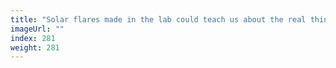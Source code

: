 ```yaml
---
title: "Solar flares made in the lab could teach us about the real thing"
imageUrl: ""
index: 281
weight: 281
---
```

